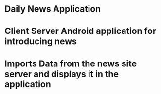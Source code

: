 # Daily News Application 
# Client Server Android application for introducing news
# Imports Data from the news site server and displays it in the application
